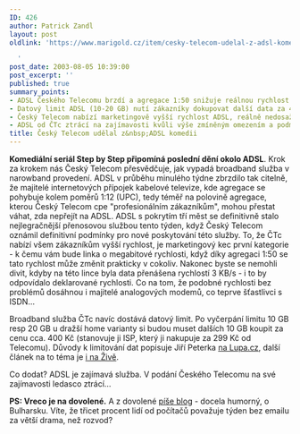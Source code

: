 ```yaml
---
ID: 426
author: Patrick Zandl
layout: post
oldlink: 'https://www.marigold.cz/item/cesky-telecom-udelal-z-adsl-komedii

  '
post_date: 2003-08-05 10:39:00
post_excerpt: ''
published: true
summary_points:
- ADSL Českého Telecomu brzdí a agregace 1:50 snižuje reálnou rychlost.
- Datový limit ADSL (10-20 GB) nutí zákazníky dokupovat další data za 400 Kč/10GB.
- Český Telecom nabízí marketingově vyšší rychlost ADSL, reálně nedosažitelnou.
- ADSL od ČTc ztrácí na zajímavosti kvůli výše zmíněným omezením a podmínkám.
title: Český Telecom udělal z&nbsp;ADSL komedii
---
```


<p>
<STRONG>Komediální seriál Step by Step připomíná poslední dění okolo ADSL</STRONG>. Krok za krokem nás Český Telecom přesvědčuje, jak vypadá broadband služba v narowband provedení. ADSL v průběhu minulého týdne zbrzdilo tak citelně, že majitelé internetových přípojek kabelové televize, kde agregace se pohybuje kolem poměrů 1:12 (UPC), tedy téměř na polovině agregace, kterou Český Telecom cpe "profesionálním zákazníkům", mohou přestat váhat, zda nepřejít na ADSL. ADSL s pokrytím tří měst se definitivně stalo nejlegračnější přenosovou službou tento týden, když Český Telecom oznámil definitivní podmínky pro nové poskytování této služby. To, že ČTc nabízí všem zákazníkům vyšší rychlost, je marketingový kec první kategorie - k čemu vám bude linka o megabitové rychlosti, když díky agregaci 1:50 se tato rychlost může změnit prakticky v cokoliv. Nakonec byste se nemohli divit, kdyby na této lince byla data přenášena rychlostí 3 KB/s - i to by odpovídalo deklarované rychlosti. Co na tom, že podobné rychlosti bez problémů dosáhnou i majitelé analogových modemů, co teprve šťastlivci s ISDN...</p>

<p>
Broadband služba ČTc navíc dostává datový limit. Po vyčerpání limitu 10 GB resp 20 GB u dražší home varianty&#160;si budou muset dalších 10 GB koupit za cenu cca. 400 Kč (stanovuje ji ISP, který ji nakupuje za 299 Kč od Telecomu). Důvody k limitování dat popisuje Jiří Peterka <A href="http://www.lupa.cz/clanek.php3?show=2956" target=_blank>na Lupa.cz</A>, další článek na to téma je <A href="http://www.zive.cz/h/Uzivatel/Ar.asp?ARI=112023&amp;CAI=2114" target=_blank>i na Živě</A>.</p>

<p>
Co dodat? ADSL je zajímavá služba. V podání Českého Telecomu na své zajímavosti ledasco ztrácí...</p>

<p>
<STRONG>PS: Vreco je na dovolené.</STRONG> A z dovolené <A href="http://www.vreco.cz/">píše blog</A>&#160;- docela humorný, o Bulharsku. Víte, že třicet procent lidí od počítačů považuje týden bez emailu za větší drama, než rozvod?</p>